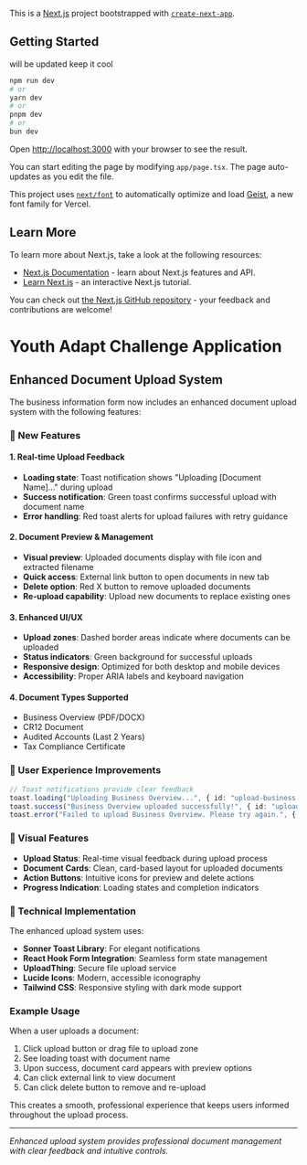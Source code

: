This is a [Next.js](https://nextjs.org) project bootstrapped with [`create-next-app`](https://nextjs.org/docs/app/api-reference/cli/create-next-app).

## Getting Started

will be updated  keep it cool 
```bash
npm run dev
# or
yarn dev
# or
pnpm dev
# or
bun dev
```

Open [http://localhost:3000](http://localhost:3000) with your browser to see the result.

You can start editing the page by modifying `app/page.tsx`. The page auto-updates as you edit the file.

This project uses [`next/font`](https://nextjs.org/docs/app/building-your-application/optimizing/fonts) to automatically optimize and load [Geist](https://vercel.com/font), a new font family for Vercel.

## Learn More

To learn more about Next.js, take a look at the following resources:

- [Next.js Documentation](https://nextjs.org/docs) - learn about Next.js features and API.
- [Learn Next.js](https://nextjs.org/learn) - an interactive Next.js tutorial.

You can check out [the Next.js GitHub repository](https://github.com/vercel/next.js) - your feedback and contributions are welcome!

# Youth Adapt Challenge Application

## Enhanced Document Upload System

The business information form now includes an enhanced document upload system with the following features:

### 🚀 New Features

#### 1. **Real-time Upload Feedback**
- **Loading state**: Toast notification shows "Uploading [Document Name]..." during upload
- **Success notification**: Green toast confirms successful upload with document name
- **Error handling**: Red toast alerts for upload failures with retry guidance

#### 2. **Document Preview & Management**
- **Visual preview**: Uploaded documents display with file icon and extracted filename
- **Quick access**: External link button to open documents in new tab
- **Delete option**: Red X button to remove uploaded documents
- **Re-upload capability**: Upload new documents to replace existing ones

#### 3. **Enhanced UI/UX**
- **Upload zones**: Dashed border areas indicate where documents can be uploaded
- **Status indicators**: Green background for successful uploads
- **Responsive design**: Optimized for both desktop and mobile devices
- **Accessibility**: Proper ARIA labels and keyboard navigation

#### 4. **Document Types Supported**
- Business Overview (PDF/DOCX)
- CR12 Document
- Audited Accounts (Last 2 Years)
- Tax Compliance Certificate

### 📱 User Experience Improvements

```typescript
// Toast notifications provide clear feedback
toast.loading("Uploading Business Overview...", { id: "upload-business.businessOverviewUrl" });
toast.success("Business Overview uploaded successfully!", { id: "upload-business.businessOverviewUrl" });
toast.error("Failed to upload Business Overview. Please try again.", { id: "upload-business.businessOverviewUrl" });
```

### 🎨 Visual Features

- **Upload Status**: Real-time visual feedback during upload process
- **Document Cards**: Clean, card-based layout for uploaded documents
- **Action Buttons**: Intuitive icons for preview and delete actions
- **Progress Indication**: Loading states and completion indicators

### 🔧 Technical Implementation

The enhanced upload system uses:
- **Sonner Toast Library**: For elegant notifications
- **React Hook Form Integration**: Seamless form state management
- **UploadThing**: Secure file upload service
- **Lucide Icons**: Modern, accessible iconography
- **Tailwind CSS**: Responsive styling with dark mode support

### Example Usage

When a user uploads a document:
1. Click upload button or drag file to upload zone
2. See loading toast with document name
3. Upon success, document card appears with preview options
4. Can click external link to view document
5. Can click delete button to remove and re-upload

This creates a smooth, professional experience that keeps users informed throughout the upload process.

---

*Enhanced upload system provides professional document management with clear feedback and intuitive controls.*

